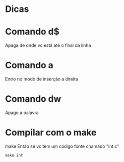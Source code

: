# Dicas

# Comando d$

Apaga de onde vc está até o final da linha

# Comando a

Entro no modo de inserção a direita

# Comando dw

Apago a palavra

# Compilar com o make
make <nome do arquivo>
Então se vc tem um código fonte chamado "int.c"
```
make int
```

